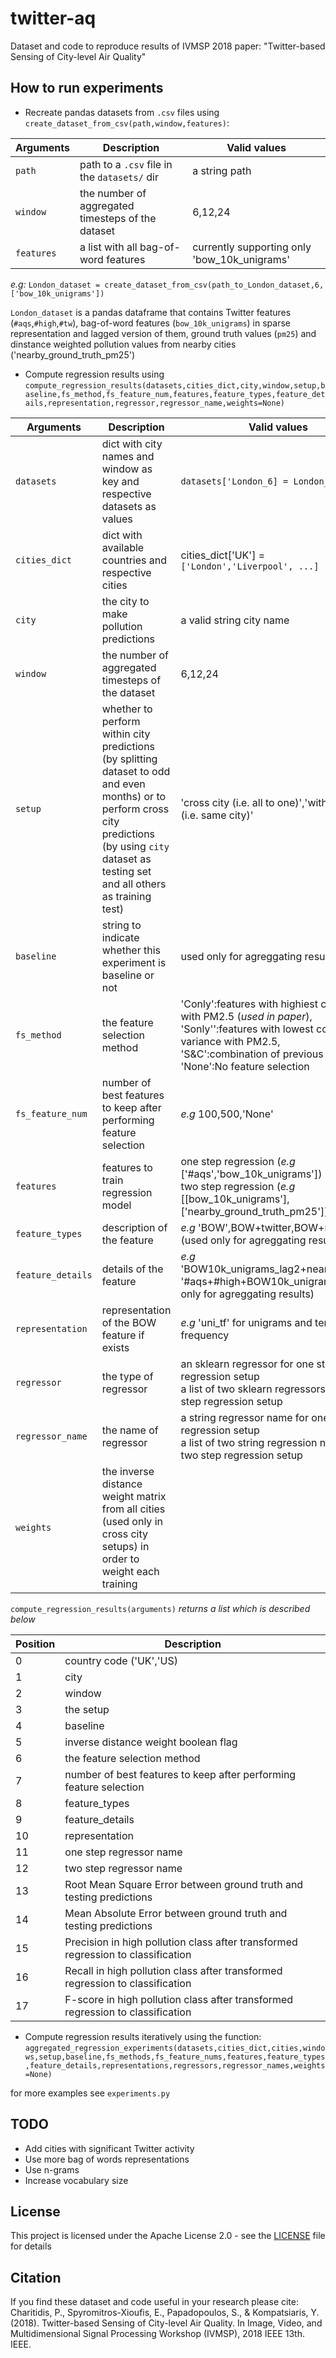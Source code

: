 # twitter-aq
Dataset and code to reproduce results of IVMSP 2018 paper: "Twitter-based Sensing of City-level Air Quality"

## How to run experiments

* Recreate pandas datasets from `.csv` files using `create_dataset_from_csv(path,window,features)`:

Arguments | Description | Valid values
--- | ----- | ---
`path` | path to a `.csv` file in the `datasets/` dir | a string path
`window` | the number of aggregated timesteps of the dataset | 6,12,24
`features` | a list with all bag-of-word features | currently supporting only 'bow_10k_unigrams'

*e.g:* `London_dataset = create_dataset_from_csv(path_to_London_dataset,6,['bow_10k_unigrams'])`

`London_dataset` is a pandas dataframe that contains Twitter features (`#aqs`,`#high`,`#tw`), bag-of-word features (`bow_10k_unigrams`) in sparse representation and lagged version of them, ground truth values (`pm25`) and dinstance weighted pollution values from nearby cities ('nearby_ground_truth_pm25') 

* Compute regression results using `compute_regression_results(datasets,cities_dict,city,window,setup,baseline,fs_method,fs_feature_num,features,feature_types,feature_details,representation,regressor,regressor_name,weights=None)`

Arguments | Description | Valid values
--- | --- | ---
`datasets` | dict with city names and window as key and respective datasets as values | `datasets['London_6] = London_dataset`
`cities_dict` | dict with available countries and respective cities | cities_dict['UK'] = `['London','Liverpool', ...]`
`city` | the city to make pollution predictions | a valid string city name
`window` | the number of aggregated timesteps of the dataset | 6,12,24
`setup` | whether to perform within city predictions (by splitting dataset to odd and even months) or to perform cross city predictions (by using `city` dataset as testing set and all others as training test) | 'cross city (i.e. all to one)','within city (i.e. same city)'
`baseline` | string to indicate whether this experiment is baseline or not | used only for agreggating results
`fs_method` | the feature selection method | 'Conly':features with highiest correlation with PM2.5 (*used in paper*),<br />'Sonly'':features with lowest correlation variance with PM2.5,<br />'S&C':combination of previous methods,<br />'None':No feature selection
`fs_feature_num` | number of best features to keep after performing feature selection | *e.g* 100,500,'None'
`features` | features to train regression model | one step regression (*e.g* ['#aqs','bow_10k_unigrams'])<br /> two step regression (*e.g* [[bow_10k_unigrams'],['nearby_ground_truth_pm25']])
`feature_types` | description of the feature | *e.g* 'BOW',BOW+twitter,BOW+nearby <br /> (used only for agreggating results)
`feature_details` |  details of the feature | *e.g* 'BOW10k_unigrams_lag2+nearby_2step',<br />'#aqs+#high+BOW10k_unigrams' (used only for agreggating results)
`representation` | representation of the BOW feature if exists | *e.g*  'uni_tf' for unigrams and term frequency
`regressor` | the type of regressor  | an sklearn regressor for one step regression setup<br />a list of two sklearn regressors for two step regression setup
`regressor_name` | the name of regressor | a string regressor name for one step regression setup<br />a list of two string regression names for two step regression setup
`weights` | the inverse distance weight matrix from all cities (used only in cross city setups) in order to weight each training | 

`compute_regression_results(arguments)` *returns a list which is described below*

Position | Description 
--- | --- 
0 | country code ('UK','US)
1 | city
2 | window
3 | the setup 
4 | baseline 
5 | inverse distance weight boolean flag
6 | the feature selection method
7 | number of best features to keep after performing feature selection
8 | feature_types
9 | feature_details 
10 | representation 
11 | one step regressor name
12 | two step regressor name
13 | Root Mean Square Error between ground truth and testing predictions
14 | Mean Absolute  Error between ground truth and testing predictions
15 | Precision in high pollution class after transformed regression to classification
16 | Recall in high pollution class after transformed regression to classification
17 | F-score in high pollution class after transformed regression to classification

* Compute regression results iteratively using the function: `aggregated_regression_experiments(datasets,cities_dict,cities,windows,setup,baseline,fs_methods,fs_feature_nums,features,feature_types,feature_details,representations,regressors,regressor_names,weights=None)`

for more examples see `experiments.py`

## TODO
* Add cities with significant Twitter activity
* Use more bag of words representations
* Use n-grams
* Increase vocabulary size

## License
This project is licensed under the Apache License 2.0 - see the [LICENSE](LICENSE) file for details


## Citation
If you find these dataset and code useful in your research please cite:
Charitidis, P., Spyromitros-Xioufis, E., Papadopoulos, S., & Kompatsiaris, Y. (2018). Twitter-based Sensing of City-level Air Quality. In Image, Video, and Multidimensional Signal Processing Workshop (IVMSP), 2018 IEEE 13th. IEEE.
